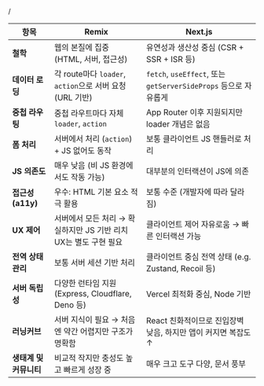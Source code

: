 
/

| 항목             | Remix                                         | Next.js                                                |
| -------------- | --------------------------------------------- | ------------------------------------------------------ |
| **철학**         | 웹의 본질에 집중 (HTML, 서버, 접근성)                     | 유연성과 생산성 중심 (CSR + SSR + ISR 등)                        |
| **데이터 로딩**     | 각 route마다 `loader`, `action`으로 서버 요청 (URL 기반) | `fetch`, `useEffect`, 또는 `getServerSideProps` 등으로 자유롭게 |
| **중첩 라우팅**     | 중첩 라우트마다 자체 `loader`, `action`                | App Router 이후 지원되지만 loader 개념은 없음                      |
| **폼 처리**       | 서버에서 처리 (`action`) + JS 없어도 동작                | 보통 클라이언트 JS 핸들러로 처리                                    |
| **JS 의존도**     | 매우 낮음 (비 JS 환경에서도 작동 가능)                      | 대부분의 인터랙션이 JS에 의존                                      |
| **접근성 (a11y)** | 우수: HTML 기본 요소 적극 활용                          | 보통 수준 (개발자에 따라 달라짐)                                    |
| **UX 제어**      | 서버에서 모든 처리 → 확실하지만 JS 기반 리치 UX는 별도 구현 필요      | 클라이언트 제어 자유로움 → 빠른 인터랙션 가능                             |
| **전역 상태 관리**   | 보통 서버 세션 기반 처리                                | 클라이언트 중심 전역 상태 (e.g. Zustand, Recoil 등)                |
| **서버 독립성**     | 다양한 런타임 지원 (Express, Cloudflare, Deno 등)      | Vercel 최적화 중심, Node 기반                                 |
| **러닝커브**       | 서버 지식이 필요 → 처음엔 약간 어렵지만 구조가 명확함               | React 친화적이므로 진입장벽 낮음, 하지만 앱이 커지면 복잡도 ↑                 |
| **생태계 및 커뮤니티** | 비교적 작지만 충성도 높고 빠르게 성장 중                       | 매우 크고 도구 다양, 문서 풍부                                     |